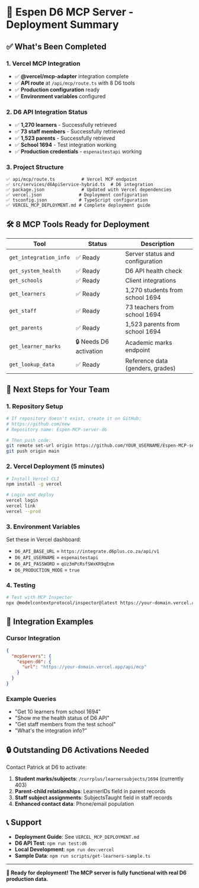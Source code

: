 # 🚀 Espen D6 MCP Server - Deployment Summary

## ✅ What's Been Completed

### 1. Vercel MCP Integration
- ✅ **@vercel/mcp-adapter** integration complete
- ✅ **API route** at `/api/mcp/route.ts` with 8 D6 tools
- ✅ **Production configuration** ready
- ✅ **Environment variables** configured

### 2. D6 API Integration Status
- ✅ **1,270 learners** - Successfully retrieved
- ✅ **73 staff members** - Successfully retrieved  
- ✅ **1,523 parents** - Successfully retrieved
- ✅ **School 1694** - Test integration working
- ✅ **Production credentials** - `espenaitestapi` working

### 3. Project Structure
```
✅ api/mcp/route.ts          # Vercel MCP endpoint
✅ src/services/d6ApiService-hybrid.ts  # D6 integration
✅ package.json              # Updated with Vercel dependencies
✅ vercel.json              # Deployment configuration
✅ tsconfig.json            # TypeScript configuration
✅ VERCEL_MCP_DEPLOYMENT.md # Complete deployment guide
```

## 🛠️ 8 MCP Tools Ready for Deployment

| Tool | Status | Description |
|------|--------|-------------|
| `get_integration_info` | ✅ Ready | Server status and configuration |
| `get_system_health` | ✅ Ready | D6 API health check |
| `get_schools` | ✅ Ready | Client integrations |
| `get_learners` | ✅ Ready | 1,270 students from school 1694 |
| `get_staff` | ✅ Ready | 73 teachers from school 1694 |
| `get_parents` | ✅ Ready | 1,523 parents from school 1694 |
| `get_learner_marks` | 🔒 Needs D6 activation | Academic marks endpoint |
| `get_lookup_data` | ✅ Ready | Reference data (genders, grades) |

## 🚀 Next Steps for Your Team

### 1. Repository Setup
```bash
# If repository doesn't exist, create it on GitHub:
# https://github.com/new
# Repository name: Espen-MCP-server-d6

# Then push code:
git remote set-url origin https://github.com/YOUR_USERNAME/Espen-MCP-server-d6.git
git push origin main
```

### 2. Vercel Deployment (5 minutes)
```bash
# Install Vercel CLI
npm install -g vercel

# Login and deploy
vercel login
vercel link
vercel --prod
```

### 3. Environment Variables
Set these in Vercel dashboard:
- `D6_API_BASE_URL` = `https://integrate.d6plus.co.za/api/v1`
- `D6_API_USERNAME` = `espenaitestapi`
- `D6_API_PASSWORD` = `qUz3mPcRsfSWxKR9qEnm`
- `D6_PRODUCTION_MODE` = `true`

### 4. Testing
```bash
# Test with MCP Inspector
npx @modelcontextprotocol/inspector@latest https://your-domain.vercel.app/api/mcp
```

## 📱 Integration Examples

### Cursor Integration
```json
{
  "mcpServers": {
    "espen-d6": {
      "url": "https://your-domain.vercel.app/api/mcp"
    }
  }
}
```

### Example Queries
- "Get 10 learners from school 1694"
- "Show me the health status of D6 API"
- "Get staff members from the test school"
- "What's the integration info?"

## 🔒 Outstanding D6 Activations Needed

Contact Patrick at D6 to activate:
1. **Student marks/subjects**: `/currplus/learnersubjects/1694` (currently 403)
2. **Parent-child relationships**: LearnerIDs field in parent records
3. **Staff subject assignments**: SubjectsTaught field in staff records
4. **Enhanced contact data**: Phone/email population

## 📞 Support

- **Deployment Guide**: See `VERCEL_MCP_DEPLOYMENT.md`
- **D6 API Test**: `npm run test:d6`
- **Local Development**: `npm run dev:vercel`
- **Sample Data**: `npm run scripts/get-learners-sample.ts`

---

**🎯 Ready for deployment! The MCP server is fully functional with real D6 production data.** 